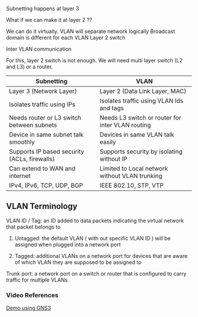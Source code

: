 Subnetting happens at layer 3

What if we can make it at layer 2 ??

We can do it virtually.
VLAN will separate network logically
Broadcast domain is different for each VLAN
Layer 2 switch

Inter VLAN communication

For this, layer 2 switch is not enough.
We will need multi layer switch (L2 and L3) or a router.


|  Subnetting   |   VLAN    |
|---------------|-----------|
| Layer 3 (Network Layer) | Layer 2 (Data Link Layer, MAC) |
| Isolates traffic using IPs | Isolates traffic using VLAN Ids and tags |
| Needs router or L3 switch between subnets | Needs L3 switch or router for inter VLAN routing |
| Device in same subnet talk smoothly | Devices in same VLAN talk easily |
| Supports IP based security (ACLs, firewalls) | Supports security by isolating without IP |
| Can extend to WAN and internet | Limited to Local network without VLAN trunking |
| IPv4, IPv6, TCP, UDP, BGP | IEEE 802.10, STP, VTP |

## VLAN Terminology

VLAN ID / Tag: an ID added to data packets indicating the virtual network that packet belongs to

1. Untagged: the default VLAN ( with out specific VLAN ID ) will be assigned when plugged into a network port

2. Tagged: additional VLANs on a network port for devices that are aware of which VLAN they are supposed to be assigned to

Trunk port: a network port on a switch or router that is configured to carry traffic for multiple VLANs.

### Video References

[Demo using GNS3](https://www.youtube.com/watch?v=TQtpNSGAbpw)